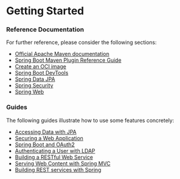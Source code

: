 # Getting Started

### Reference Documentation
For further reference, please consider the following sections:

* [Official Apache Maven documentation](https://maven.apache.org/guides/index.html)
* [Spring Boot Maven Plugin Reference Guide](https://docs.spring.io/spring-boot/docs/2.6.9-SNAPSHOT/maven-plugin/reference/html/)
* [Create an OCI image](https://docs.spring.io/spring-boot/docs/2.6.9-SNAPSHOT/maven-plugin/reference/html/#build-image)
* [Spring Boot DevTools](https://docs.spring.io/spring-boot/docs/2.6.9-SNAPSHOT/reference/htmlsingle/#using-boot-devtools)
* [Spring Data JPA](https://docs.spring.io/spring-boot/docs/2.6.9-SNAPSHOT/reference/htmlsingle/#boot-features-jpa-and-spring-data)
* [Spring Security](https://docs.spring.io/spring-boot/docs/2.6.9-SNAPSHOT/reference/htmlsingle/#boot-features-security)
* [Spring Web](https://docs.spring.io/spring-boot/docs/2.6.9-SNAPSHOT/reference/htmlsingle/#boot-features-developing-web-applications)

### Guides
The following guides illustrate how to use some features concretely:

* [Accessing Data with JPA](https://spring.io/guides/gs/accessing-data-jpa/)
* [Securing a Web Application](https://spring.io/guides/gs/securing-web/)
* [Spring Boot and OAuth2](https://spring.io/guides/tutorials/spring-boot-oauth2/)
* [Authenticating a User with LDAP](https://spring.io/guides/gs/authenticating-ldap/)
* [Building a RESTful Web Service](https://spring.io/guides/gs/rest-service/)
* [Serving Web Content with Spring MVC](https://spring.io/guides/gs/serving-web-content/)
* [Building REST services with Spring](https://spring.io/guides/tutorials/bookmarks/)

